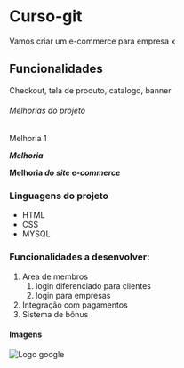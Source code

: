 # Curso-git 
Vamos criar um e-commerce para empresa x 

## Funcionalidades
Checkout, tela de produto, catalogo, banner

###### Melhorias do projeto
Melhoria 1 

***Melhoria***

**Melhoria *do site e-commerce***

### Linguagens do projeto 
* HTML
* CSS
* MYSQL


### Funcionalidades a desenvolver:
1. Area de membros
     1. login diferenciado para clientes
     2. login para empresas 
2. Integração com pagamentos
3. Sistema de bônus


#### Imagens
![Logo google](https://img2.gratispng.com/20180603/lcu/kisspng-google-logo-google-search-google-account-5b13d7b19f5413.0778665315280270576526.jpg)